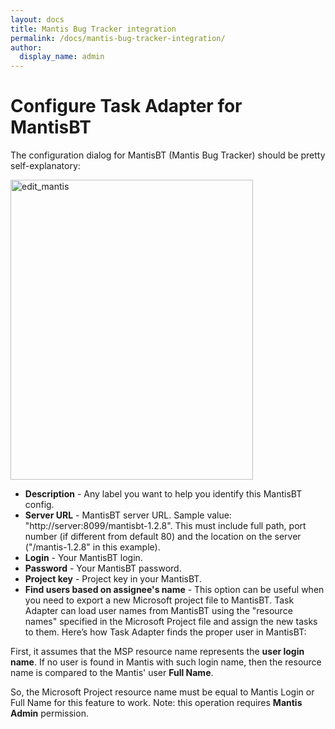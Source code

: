 ```yaml
---
layout: docs
title: Mantis Bug Tracker integration
permalink: /docs/mantis-bug-tracker-integration/
author:
  display_name: admin
---
```


# Configure Task Adapter for MantisBT

The configuration dialog for MantisBT (Mantis Bug Tracker) should be pretty self-explanatory:

<a href="http://www.taskadapter.com/wp-content/uploads/2012/05/edit_mantis1.png"><img class="alignnone size-full wp-image-486" title="edit_mantis" src="http://www.taskadapter.com/wp-content/uploads/2012/05/edit_mantis1.png"  width="388" height="480" /></a>

* **Description** - Any label you want to help you identify this MantisBT config.
* **Server URL** - MantisBT server URL. Sample value: "http://server:8099/mantisbt-1.2.8". This must include full path, port number (if different from default 80) and the location on the server ("/mantis-1.2.8" in this example).
* **Login** - Your MantisBT login.
* **Password** - Your MantisBT password.
* **Project key** - Project key in your MantisBT.
* **Find users based on assignee's name** - This option can be useful when you need to export a new Microsoft project file to MantisBT.
Task Adapter can load user names from MantisBT using the "resource names" specified in the Microsoft Project file and assign the new tasks to them. Here&rsquo;s how Task Adapter finds the proper user in MantisBT:

First, it assumes that the MSP resource name represents the **user login name**. If no user is found in Mantis with such login name, then the resource name is compared to the Mantis' user **Full Name**.

So, the Microsoft Project resource name must be equal to Mantis Login or Full Name for this feature to work.
Note: this operation requires **Mantis Admin** permission.


